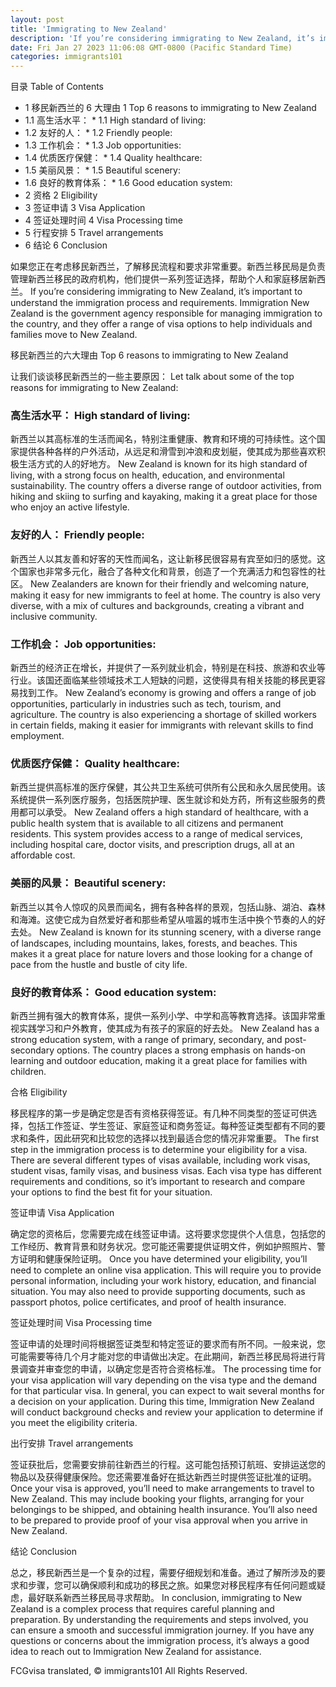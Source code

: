 ```yaml
---
layout: post
title: 'Immigrating to New Zealand'
description: 'If you’re considering immigrating to New Zealand, it’s important to understand the immigration process and requirements. Immigration New Zealand is the government agency responsible for managing immigration to the country, and they offer a range of visa options to help individuals and families move to New Zealand. Top 6 reasons to immigrating to New Zealand […]'
date: Fri Jan 27 2023 11:06:08 GMT-0800 (Pacific Standard Time)
categories: immigrants101
---
```


目录	Table of Contents
	
* 1 移民新西兰的 6 大理由	  1 Top 6 reasons to immigrating to New Zealand
* 1.1 高生活水平：	    *   1.1 High standard of living:
* 1.2 友好的人：	    *   1.2 Friendly people:
* 1.3 工作机会：	    *   1.3 Job opportunities:
* 1.4 优质医疗保健：	    *   1.4 Quality healthcare:
* 1.5 美丽风景：	    *   1.5 Beautiful scenery:
* 1.6 良好的教育体系：	    *   1.6 Good education system:
* 2 资格	  2 Eligibility
* 3 签证申请	  3 Visa Application
* 4 签证处理时间	  4 Visa Processing time
* 5 行程安排	  5 Travel arrangements
* 6 结论	  6 Conclusion
	
如果您正在考虑移民新西兰，了解移民流程和要求非常重要。新西兰移民局是负责管理新西兰移民的政府机构，他们提供一系列签证选择，帮助个人和家庭移居新西兰。	If you’re considering immigrating to New Zealand, it’s important to understand the immigration process and requirements. Immigration New Zealand is the government agency responsible for managing immigration to the country, and they offer a range of visa options to help individuals and families move to New Zealand.
	
移民新西兰的六大理由	Top 6 reasons to immigrating to New Zealand
	
让我们谈谈移民新西兰的一些主要原因：	Let talk about some of the top reasons for immigrating to New Zealand:
	
### 高生活水平：	High standard of living:
	
新西兰以其高标准的生活而闻名，特别注重健康、教育和环境的可持续性。这个国家提供各种各样的户外活动，从远足和滑雪到冲浪和皮划艇，使其成为那些喜欢积极生活方式的人的好地方。	New Zealand is known for its high standard of living, with a strong focus on health, education, and environmental sustainability. The country offers a diverse range of outdoor activities, from hiking and skiing to surfing and kayaking, making it a great place for those who enjoy an active lifestyle.
	
### 友好的人：	Friendly people:
	
新西兰人以其友善和好客的天性而闻名，这让新移民很容易有宾至如归的感觉。这个国家也非常多元化，融合了各种文化和背景，创造了一个充满活力和包容性的社区。	New Zealanders are known for their friendly and welcoming nature, making it easy for new immigrants to feel at home. The country is also very diverse, with a mix of cultures and backgrounds, creating a vibrant and inclusive community.
	
### 工作机会：	Job opportunities:
	
新西兰的经济正在增长，并提供了一系列就业机会，特别是在科技、旅游和农业等行业。该国还面临某些领域技术工人短缺的问题，这使得具有相关技能的移民更容易找到工作。	New Zealand’s economy is growing and offers a range of job opportunities, particularly in industries such as tech, tourism, and agriculture. The country is also experiencing a shortage of skilled workers in certain fields, making it easier for immigrants with relevant skills to find employment.
	
### 优质医疗保健：	Quality healthcare:
	
新西兰提供高标准的医疗保健，其公共卫生系统可供所有公民和永久居民使用。该系统提供一系列医疗服务，包括医院护理、医生就诊和处方药，所有这些服务的费用都可以承受。	New Zealand offers a high standard of healthcare, with a public health system that is available to all citizens and permanent residents. This system provides access to a range of medical services, including hospital care, doctor visits, and prescription drugs, all at an affordable cost.
	
### 美丽的风景：	Beautiful scenery:
	
新西兰以其令人惊叹的风景而闻名，拥有各种各样的景观，包括山脉、湖泊、森林和海滩。这使它成为自然爱好者和那些希望从喧嚣的城市生活中换个节奏的人的好去处。	New Zealand is known for its stunning scenery, with a diverse range of landscapes, including mountains, lakes, forests, and beaches. This makes it a great place for nature lovers and those looking for a change of pace from the hustle and bustle of city life.
	
### 良好的教育体系：	Good education system:
	
新西兰拥有强大的教育体系，提供一系列小学、中学和高等教育选择。该国非常重视实践学习和户外教育，使其成为有孩子的家庭的好去处。	New Zealand has a strong education system, with a range of primary, secondary, and post-secondary options. The country places a strong emphasis on hands-on learning and outdoor education, making it a great place for families with children.
	
合格	Eligibility
	
移民程序的第一步是确定您是否有资格获得签证。有几种不同类型的签证可供选择，包括工作签证、学生签证、家庭签证和商务签证。每种签证类型都有不同的要求和条件，因此研究和比较您的选择以找到最适合您的情况非常重要。	The first step in the immigration process is to determine your eligibility for a visa. There are several different types of visas available, including work visas, student visas, family visas, and business visas. Each visa type has different requirements and conditions, so it’s important to research and compare your options to find the best fit for your situation.
	
签证申请	Visa Application
	
确定您的资格后，您需要完成在线签证申请。这将要求您提供个人信息，包括您的工作经历、教育背景和财务状况。您可能还需要提供证明文件，例如护照照片、警方证明和健康保险证明。	Once you have determined your eligibility, you’ll need to complete an online visa application. This will require you to provide personal information, including your work history, education, and financial situation. You may also need to provide supporting documents, such as passport photos, police certificates, and proof of health insurance.
	
签证处理时间	Visa Processing time
	
签证申请的处理时间将根据签证类型和特定签证的要求而有所不同。一般来说，您可能需要等待几个月才能对您的申请做出决定。在此期间，新西兰移民局将进行背景调查并审查您的申请，以确定您是否符合资格标准。	The processing time for your visa application will vary depending on the visa type and the demand for that particular visa. In general, you can expect to wait several months for a decision on your application. During this time, Immigration New Zealand will conduct background checks and review your application to determine if you meet the eligibility criteria.
	
出行安排	Travel arrangements
	
签证获批后，您需要安排前往新西兰的行程。这可能包括预订航班、安排运送您的物品以及获得健康保险。您还需要准备好在抵达新西兰时提供签证批准的证明。	Once your visa is approved, you’ll need to make arrangements to travel to New Zealand. This may include booking your flights, arranging for your belongings to be shipped, and obtaining health insurance. You’ll also need to be prepared to provide proof of your visa approval when you arrive in New Zealand.
	
结论	Conclusion
	
总之，移民新西兰是一个复杂的过程，需要仔细规划和准备。通过了解所涉及的要求和步骤，您可以确保顺利和成功的移民之旅。如果您对移民程序有任何问题或疑虑，最好联系新西兰移民局寻求帮助。	In conclusion, immigrating to New Zealand is a complex process that requires careful planning and preparation. By understanding the requirements and steps involved, you can ensure a smooth and successful immigration journey. If you have any questions or concerns about the immigration process, it’s always a good idea to reach out to Immigration New Zealand for assistance.

FCGvisa translated, © immigrants101 All Rights Reserved.
